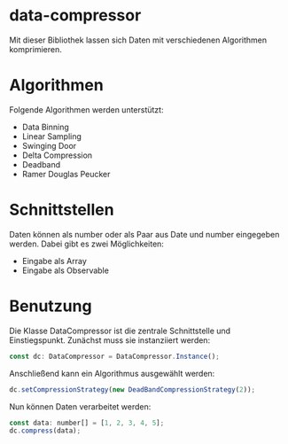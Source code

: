 # data-compressor

Mit dieser Bibliothek lassen sich Daten mit verschiedenen Algorithmen komprimieren.

# Algorithmen

Folgende Algorithmen werden unterstützt:

- Data Binning
- Linear Sampling
- Swinging Door
- Delta Compression
- Deadband
- Ramer Douglas Peucker

# Schnittstellen

Daten können als number oder als Paar aus Date und number eingegeben werden.
Dabei gibt es zwei Möglichkeiten: 

- Eingabe als Array
- Eingabe als Observable

# Benutzung

Die Klasse DataCompressor ist die zentrale Schnittstelle und Einstiegspunkt.
Zunächst muss sie instanziiert werden:

``` javascript
const dc: DataCompressor = DataCompressor.Instance();
```

Anschließend kann ein Algorithmus ausgewählt werden:

``` javascript
dc.setCompressionStrategy(new DeadBandCompressionStrategy(2));
```

Nun können Daten verarbeitet werden:

``` javascript
const data: number[] = [1, 2, 3, 4, 5];
dc.compress(data);
```